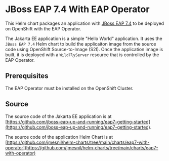 # JBoss EAP 7.4 With EAP Operator

This Helm chart packages an application with [JBoss EAP 7.4](https://www.redhat.com/en/technologies/jboss-middleware/application-platform) to be deployed on OpenShift with the EAP Operator.

The Jakarta EE application is a simple "Hello World" application.
It uses the `JBoss EAP 7.4` Helm chart to build the applicaiton image from the source code using OpenShift Source-to-Image (S2I).
Once the application image is built, it is deployed with a `WildFlyServer` resource that is controlled by the EAP Operator.

## Prerequisites

The EAP Operator must be installed on the OpenShift Cluster.

## Source

The source code of the Jakarta EE application is at [https://github.com/jboss-eap-up-and-running/eap7-getting-started](https://github.com/jboss-eap-up-and-running/eap7-getting-started).

The source code of the application Helm Chart is at [https://github.com/jmesnil/helm-charts/tree/main/charts/eap7-with-operator](https://github.com/jmesnil/helm-charts/tree/main/charts/eap7-with-operator)